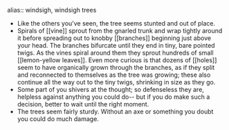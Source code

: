 alias:: windsigh, windsigh trees

- Like the others you've seen, the tree seems stunted and out of place.
- Spirals of [[vine]] sprout from the gnarled trunk and wrap tightly around it before spreading out to knobby [[branches]] beginning just above your head. The branches bifurcate until they end in tiny, bare pointed twigs. As the vines spiral around them they sprout hundreds of small [[lemon-yellow leaves]]. Even more curious is that dozens of [[holes]] seem to have organically grown through the branches, as if they split and reconnected to themselves as the tree was growing; these also continue all the way out to the tiny twigs, shrinking in size as they go.
- Some part of you shivers at the thought; so defenseless they are, helpless against anything you could do-- but if you do make such a decision, better to wait until the right moment.
- The trees seem fairly sturdy. Without an axe or something you doubt you could do much damage.
